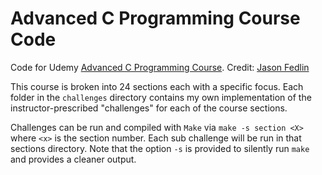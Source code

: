 # Advanced C Programming Course Code
Code for Udemy [Advanced C Programming Course](https://www.udemy.com/course/advanced-c-programming-course/).
Credit: [Jason Fedlin](https://www.udemy.com/course/advanced-c-programming-course/#instructor-2)

This course is broken into 24 sections each with a specific focus. Each folder in the `challenges` directory contains my own implementation of the instructor-prescribed "challenges" for each of the course sections. 

Challenges can be run and compiled with `Make` via `make -s section <X>` where `<x>` is the section number. Each sub challenge will be run in that sections directory. Note that the option `-s` is provided to silently run `make` and provides a cleaner output.